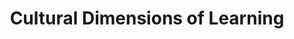 ---
layout: page
title: Cultural Dimensions of Learning
description: Development of a measure to capture culturally-based individual differences in beliefs and preferences on online learning activities. 
img: assets/img/megumi-nachev-OdIWcryyge0-unsplash.jpg
importance: 3
category: Measuring Heterogeneity between Users
redirect: https://rene.kizilcec.com/wp-content/uploads/2022/05/cho2022measuring.pdf
---
